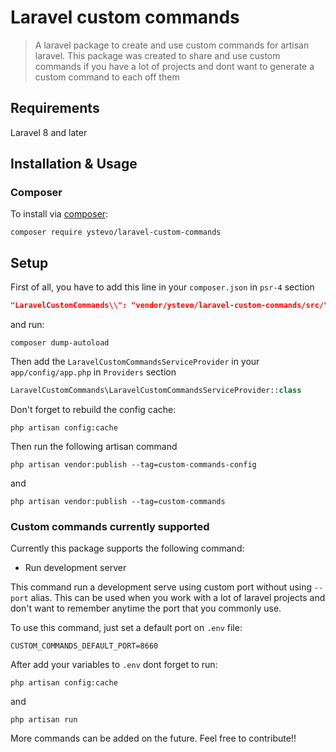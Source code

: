 # Laravel custom commands

> A laravel package to create and use custom commands for artisan laravel. This package was created to share and use custom commands if you have a lot of projects and dont want 
to generate a custom command to each off them

## Requirements

Laravel 8 and later

## Installation & Usage

### Composer

To install via [composer](http://getcomposer.org/):

```
composer require ystevo/laravel-custom-commands
```

## Setup

First of all, you have to add this line in your `composer.json` in `psr-4` section

```json
"LaravelCustomCommands\\": "vendor/ystevo/laravel-custom-commands/src/"
```

and run:

```
composer dump-autoload
```

Then add the `LaravelCustomCommandsServiceProvider` in your `app/config/app.php` in `Providers` section

```php
LaravelCustomCommands\LaravelCustomCommandsServiceProvider::class
```

Don't forget to rebuild the config cache:

```
php artisan config:cache
```

Then run the following artisan command

```
php artisan vendor:publish --tag=custom-commands-config
```

and

```
php artisan vendor:publish --tag=custom-commands
```

### Custom commands currently supported

Currently this package supports the following command:

- Run development server

This command run a development serve using custom port without using `--port` alias. This can be used when you work with a lot of laravel projects and don't want to remember anytime the port 
that you commonly use.

To use this command, just set a default port on `.env` file:

```
CUSTOM_COMMANDS_DEFAULT_PORT=8660
```

After add your variables to `.env` dont forget to run:

```
php artisan config:cache
```

and

```
php artisan run
```

More commands can be added on the future. Feel free to contribute!!


